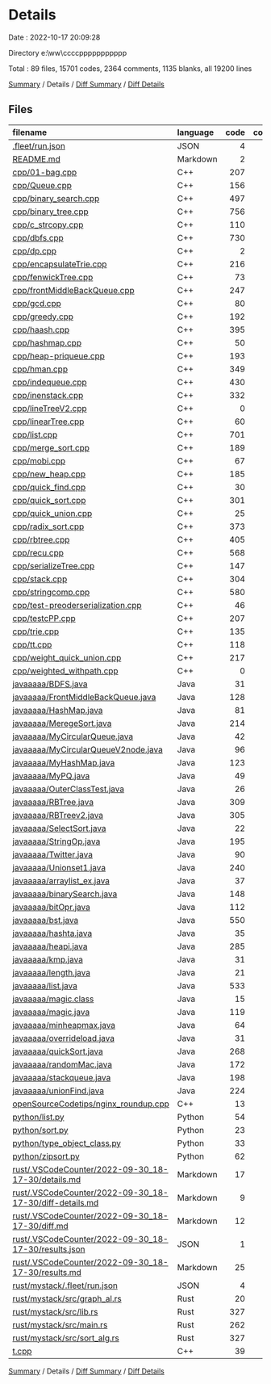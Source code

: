 # Details

Date : 2022-10-17 20:09:28

Directory e:\\ww\\ccccppppppppppp

Total : 89 files,  15701 codes, 2364 comments, 1135 blanks, all 19200 lines

[Summary](results.md) / Details / [Diff Summary](diff.md) / [Diff Details](diff-details.md)

## Files
| filename | language | code | comment | blank | total |
| :--- | :--- | ---: | ---: | ---: | ---: |
| [.fleet/run.json](/.fleet/run.json) | JSON | 4 | 0 | 1 | 5 |
| [README.md](/README.md) | Markdown | 2 | 0 | 1 | 3 |
| [cpp/01-bag.cpp](/cpp/01-bag.cpp) | C++ | 207 | 10 | 11 | 228 |
| [cpp/Queue.cpp](/cpp/Queue.cpp) | C++ | 156 | 0 | 4 | 160 |
| [cpp/binary_search.cpp](/cpp/binary_search.cpp) | C++ | 497 | 16 | 20 | 533 |
| [cpp/binary_tree.cpp](/cpp/binary_tree.cpp) | C++ | 756 | 97 | 44 | 897 |
| [cpp/c_strcopy.cpp](/cpp/c_strcopy.cpp) | C++ | 110 | 4 | 12 | 126 |
| [cpp/dbfs.cpp](/cpp/dbfs.cpp) | C++ | 730 | 25 | 21 | 776 |
| [cpp/dp.cpp](/cpp/dp.cpp) | C++ | 2 | 0 | 1 | 3 |
| [cpp/encapsulateTrie.cpp](/cpp/encapsulateTrie.cpp) | C++ | 216 | 162 | 20 | 398 |
| [cpp/fenwickTree.cpp](/cpp/fenwickTree.cpp) | C++ | 73 | 0 | 11 | 84 |
| [cpp/frontMiddleBackQueue.cpp](/cpp/frontMiddleBackQueue.cpp) | C++ | 247 | 13 | 16 | 276 |
| [cpp/gcd.cpp](/cpp/gcd.cpp) | C++ | 80 | 9 | 6 | 95 |
| [cpp/greedy.cpp](/cpp/greedy.cpp) | C++ | 192 | 11 | 11 | 214 |
| [cpp/haash.cpp](/cpp/haash.cpp) | C++ | 395 | 102 | 23 | 520 |
| [cpp/hashmap.cpp](/cpp/hashmap.cpp) | C++ | 50 | 1 | 0 | 51 |
| [cpp/heap-priqueue.cpp](/cpp/heap-priqueue.cpp) | C++ | 193 | 3 | 7 | 203 |
| [cpp/hman.cpp](/cpp/hman.cpp) | C++ | 349 | 17 | 13 | 379 |
| [cpp/indequeue.cpp](/cpp/indequeue.cpp) | C++ | 430 | 5 | 17 | 452 |
| [cpp/inenstack.cpp](/cpp/inenstack.cpp) | C++ | 332 | 3 | 13 | 348 |
| [cpp/lineTreeV2.cpp](/cpp/lineTreeV2.cpp) | C++ | 0 | 0 | 1 | 1 |
| [cpp/linearTree.cpp](/cpp/linearTree.cpp) | C++ | 60 | 1 | 1 | 62 |
| [cpp/list.cpp](/cpp/list.cpp) | C++ | 701 | 55 | 23 | 779 |
| [cpp/merge_sort.cpp](/cpp/merge_sort.cpp) | C++ | 189 | 137 | 16 | 342 |
| [cpp/mobi.cpp](/cpp/mobi.cpp) | C++ | 67 | 14 | 4 | 85 |
| [cpp/new_heap.cpp](/cpp/new_heap.cpp) | C++ | 185 | 119 | 31 | 335 |
| [cpp/quick_find.cpp](/cpp/quick_find.cpp) | C++ | 30 | 1 | 3 | 34 |
| [cpp/quick_sort.cpp](/cpp/quick_sort.cpp) | C++ | 301 | 15 | 14 | 330 |
| [cpp/quick_union.cpp](/cpp/quick_union.cpp) | C++ | 25 | 1 | 7 | 33 |
| [cpp/radix_sort.cpp](/cpp/radix_sort.cpp) | C++ | 373 | 35 | 11 | 419 |
| [cpp/rbtree.cpp](/cpp/rbtree.cpp) | C++ | 405 | 6 | 19 | 430 |
| [cpp/recu.cpp](/cpp/recu.cpp) | C++ | 568 | 17 | 24 | 609 |
| [cpp/serializeTree.cpp](/cpp/serializeTree.cpp) | C++ | 147 | 15 | 3 | 165 |
| [cpp/stack.cpp](/cpp/stack.cpp) | C++ | 304 | 496 | 27 | 827 |
| [cpp/stringcomp.cpp](/cpp/stringcomp.cpp) | C++ | 580 | 30 | 16 | 626 |
| [cpp/test-preoderserialization.cpp](/cpp/test-preoderserialization.cpp) | C++ | 46 | 1 | 1 | 48 |
| [cpp/testcPP.cpp](/cpp/testcPP.cpp) | C++ | 207 | 3 | 3 | 213 |
| [cpp/trie.cpp](/cpp/trie.cpp) | C++ | 135 | 93 | 11 | 239 |
| [cpp/tt.cpp](/cpp/tt.cpp) | C++ | 118 | 18 | 9 | 145 |
| [cpp/weight_quick_union.cpp](/cpp/weight_quick_union.cpp) | C++ | 217 | 10 | 11 | 238 |
| [cpp/weighted_withpath.cpp](/cpp/weighted_withpath.cpp) | C++ | 0 | 0 | 1 | 1 |
| [javaaaaa/BDFS.java](/javaaaaa/BDFS.java) | Java | 31 | 0 | 2 | 33 |
| [javaaaaa/FrontMiddleBackQueue.java](/javaaaaa/FrontMiddleBackQueue.java) | Java | 128 | 0 | 29 | 157 |
| [javaaaaa/HashMap.java](/javaaaaa/HashMap.java) | Java | 81 | 10 | 9 | 100 |
| [javaaaaa/MeregeSort.java](/javaaaaa/MeregeSort.java) | Java | 214 | 1 | 18 | 233 |
| [javaaaaa/MyCircularQueue.java](/javaaaaa/MyCircularQueue.java) | Java | 42 | 0 | 9 | 51 |
| [javaaaaa/MyCircularQueueV2node.java](/javaaaaa/MyCircularQueueV2node.java) | Java | 96 | 0 | 23 | 119 |
| [javaaaaa/MyHashMap.java](/javaaaaa/MyHashMap.java) | Java | 123 | 27 | 10 | 160 |
| [javaaaaa/MyPQ.java](/javaaaaa/MyPQ.java) | Java | 49 | 1 | 7 | 57 |
| [javaaaaa/OuterClassTest.java](/javaaaaa/OuterClassTest.java) | Java | 26 | 12 | 6 | 44 |
| [javaaaaa/RBTree.java](/javaaaaa/RBTree.java) | Java | 309 | 234 | 31 | 574 |
| [javaaaaa/RBTreev2.java](/javaaaaa/RBTreev2.java) | Java | 305 | 23 | 21 | 349 |
| [javaaaaa/SelectSort.java](/javaaaaa/SelectSort.java) | Java | 22 | 1 | 4 | 27 |
| [javaaaaa/StringOp.java](/javaaaaa/StringOp.java) | Java | 195 | 4 | 11 | 210 |
| [javaaaaa/Twitter.java](/javaaaaa/Twitter.java) | Java | 90 | 0 | 18 | 108 |
| [javaaaaa/Unionset1.java](/javaaaaa/Unionset1.java) | Java | 240 | 21 | 27 | 288 |
| [javaaaaa/arraylist_ex.java](/javaaaaa/arraylist_ex.java) | Java | 37 | 0 | 1 | 38 |
| [javaaaaa/binarySearch.java](/javaaaaa/binarySearch.java) | Java | 148 | 4 | 15 | 167 |
| [javaaaaa/bitOpr.java](/javaaaaa/bitOpr.java) | Java | 112 | 29 | 11 | 152 |
| [javaaaaa/bst.java](/javaaaaa/bst.java) | Java | 550 | 150 | 59 | 759 |
| [javaaaaa/hashta.java](/javaaaaa/hashta.java) | Java | 35 | 2 | 4 | 41 |
| [javaaaaa/heapi.java](/javaaaaa/heapi.java) | Java | 285 | 13 | 26 | 324 |
| [javaaaaa/kmp.java](/javaaaaa/kmp.java) | Java | 31 | 1 | 2 | 34 |
| [javaaaaa/length.java](/javaaaaa/length.java) | Java | 21 | 1 | 5 | 27 |
| [javaaaaa/list.java](/javaaaaa/list.java) | Java | 533 | 81 | 63 | 677 |
| [javaaaaa/magic.class](/javaaaaa/magic.class) | Java | 15 | 0 | 0 | 15 |
| [javaaaaa/magic.java](/javaaaaa/magic.java) | Java | 119 | 11 | 13 | 143 |
| [javaaaaa/minheapmax.java](/javaaaaa/minheapmax.java) | Java | 64 | 39 | 8 | 111 |
| [javaaaaa/overrideload.java](/javaaaaa/overrideload.java) | Java | 31 | 9 | 6 | 46 |
| [javaaaaa/quickSort.java](/javaaaaa/quickSort.java) | Java | 268 | 4 | 32 | 304 |
| [javaaaaa/randomMac.java](/javaaaaa/randomMac.java) | Java | 172 | 25 | 18 | 215 |
| [javaaaaa/stackqueue.java](/javaaaaa/stackqueue.java) | Java | 198 | 1 | 22 | 221 |
| [javaaaaa/unionFind.java](/javaaaaa/unionFind.java) | Java | 224 | 6 | 13 | 243 |
| [openSourceCodetips/nginx_roundup.cpp](/openSourceCodetips/nginx_roundup.cpp) | C++ | 13 | 65 | 16 | 94 |
| [python/list.py](/python/list.py) | Python | 54 | 5 | 11 | 70 |
| [python/sort.py](/python/sort.py) | Python | 23 | 1 | 3 | 27 |
| [python/type_object_class.py](/python/type_object_class.py) | Python | 33 | 13 | 8 | 54 |
| [python/zipsort.py](/python/zipsort.py) | Python | 62 | 13 | 13 | 88 |
| [rust/.VSCodeCounter/2022-09-30_18-17-30/details.md](/rust/.VSCodeCounter/2022-09-30_18-17-30/details.md) | Markdown | 17 | 0 | 6 | 23 |
| [rust/.VSCodeCounter/2022-09-30_18-17-30/diff-details.md](/rust/.VSCodeCounter/2022-09-30_18-17-30/diff-details.md) | Markdown | 9 | 0 | 6 | 15 |
| [rust/.VSCodeCounter/2022-09-30_18-17-30/diff.md](/rust/.VSCodeCounter/2022-09-30_18-17-30/diff.md) | Markdown | 12 | 0 | 7 | 19 |
| [rust/.VSCodeCounter/2022-09-30_18-17-30/results.json](/rust/.VSCodeCounter/2022-09-30_18-17-30/results.json) | JSON | 1 | 0 | 0 | 1 |
| [rust/.VSCodeCounter/2022-09-30_18-17-30/results.md](/rust/.VSCodeCounter/2022-09-30_18-17-30/results.md) | Markdown | 25 | 0 | 7 | 32 |
| [rust/mystack/.fleet/run.json](/rust/mystack/.fleet/run.json) | JSON | 4 | 0 | 1 | 5 |
| [rust/mystack/src/graph_al.rs](/rust/mystack/src/graph_al.rs) | Rust | 20 | 0 | 2 | 22 |
| [rust/mystack/src/lib.rs](/rust/mystack/src/lib.rs) | Rust | 327 | 2 | 12 | 341 |
| [rust/mystack/src/main.rs](/rust/mystack/src/main.rs) | Rust | 262 | 8 | 15 | 285 |
| [rust/mystack/src/sort_alg.rs](/rust/mystack/src/sort_alg.rs) | Rust | 327 | 2 | 14 | 343 |
| [t.cpp](/t.cpp) | C++ | 39 | 0 | 3 | 42 |

[Summary](results.md) / Details / [Diff Summary](diff.md) / [Diff Details](diff-details.md)